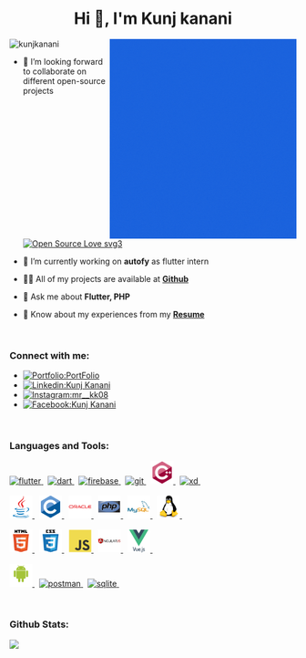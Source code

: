 <h1 align="center">Hi 👋, I'm Kunj kanani</h1>

<img align="right" width = "65%" height="350" src="Banner.gif"></img>
<p align="left"> <img src="https://komarev.com/ghpvc/?username=kunjkanani&label=Profile%20views&color=0e75b6&style=flat" alt="kunjkanani" /> </p>

- 👯 I’m looking forward to collaborate on different open-source projects [![Open Source Love svg3](https://badges.frapsoft.com/os/v3/open-source.svg?v=103)](https://github.com/ellerbrock/open-source-badges/)

- 🔭 I’m currently working on **autofy** as flutter intern

- 👨‍💻 All of my projects are available at **[Github](https://github.com/KunjKanani?tab=repositories)**

- 💬 Ask me about **Flutter, PHP**

- 📄 Know about my experiences from my **[Resume](<https://firebasestorage.googleapis.com/v0/b/kunj-kanani.appspot.com/o/Kunj's%20Resume%20(1).pdf?alt=media&token=b757e018-5661-4bac-94df-5750c477d8b4>)**

<br>
<h3 align="left">Connect with me:</h3>

- [![Portfolio:PortFolio](https://img.shields.io/badge/-PortFolio-blueviolet?style=flat-square&logo=Webflow&logoColor=white&link=https://kunjkanani.web.app)](https://kunjkanani.web.app)
- [![Linkedin:Kunj Kanani](https://img.shields.io/badge/-KunjKanani-blue?style=flat-square&logo=Linkedin&logoColor=white&link=https://www.linkedin.com/in/kunj-kanani/)](https://www.linkedin.com/in/kunj-kanani/)
- [![Instagram:mr__kk08](https://img.shields.io/badge/-mr__kk08-important?style=flat-square&logo=Instagram&logoColor=white&link=https://www.instagram.com/mr__kk08/)](https://www.instagram.com/mr__kk08/)
- [![Facebook:Kunj Kanani](https://img.shields.io/badge/-KunjKanani-5442f5?style=flat-square&logo=Facebook&logoColor=white&link=facebook.com/kunj.kanani.511/)](facebook.com/kunj.kanani.511/)

<br>
<h3 align="left">Languages and Tools:</h3>
<p align="left">
    <a href="https://flutter.dev" target="_blank"> 
        <img src="https://www.vectorlogo.zone/logos/flutterio/flutterio-icon.svg" alt="flutter" width="40" height="40"/> 
    </a>&nbsp;
    <a href="https://dart.dev" target="_blank"> 
        <img src="https://www.vectorlogo.zone/logos/dartlang/dartlang-icon.svg" alt="dart" width="40" height="40"/> 
    </a>&nbsp;
    <a href="https://firebase.google.com/" target="_blank"> 
        <img src="https://www.vectorlogo.zone/logos/firebase/firebase-icon.svg" alt="firebase" width="40" height="40"/> 
    </a>&nbsp; 
    <a href="https://git-scm.com/" target="_blank"> 
        <img src="https://www.vectorlogo.zone/logos/git-scm/git-scm-icon.svg" alt="git" width="40" height="40"/> 
    </a>&nbsp;
    <a href="https://www.w3schools.com/cpp/" target="_blank"> 
        <img src="https://raw.githubusercontent.com/devicons/devicon/master/icons/cplusplus/cplusplus-original.svg" alt="cplusplus" width="40" height="40"/> 
    </a>&nbsp;
    <a href="https://www.adobe.com/products/xd.html" target="_blank"> 
        <img src="https://cdn.worldvectorlogo.com/logos/adobe-xd.svg" alt="xd" width="40" height="40"/> 
    </a>&nbsp;
    <br>
    <br>
    <a href="https://www.java.com" target="_blank"> 
        <img src="https://raw.githubusercontent.com/devicons/devicon/master/icons/java/java-original.svg" alt="java" width="40" height="40"/> 
    </a>&nbsp;
    <a href="https://www.cprogramming.com/" target="_blank"> 
        <img src="https://raw.githubusercontent.com/devicons/devicon/master/icons/c/c-original.svg" alt="c" width="40" height="40"/>
    </a>&nbsp;
    <a href="https://www.oracle.com/" target="_blank"> 
        <img src="https://raw.githubusercontent.com/devicons/devicon/master/icons/oracle/oracle-original.svg" alt="oracle" width="40" height="40"/>
    </a> &nbsp;
    <a href="https://www.php.net" target="_blank"> 
        <img src="https://raw.githubusercontent.com/devicons/devicon/master/icons/php/php-original.svg" alt="php" width="40" height="40"/> 
    </a> &nbsp;
    <a href="https://www.mysql.com/" target="_blank"> 
        <img src="https://raw.githubusercontent.com/devicons/devicon/master/icons/mysql/mysql-original-wordmark.svg" alt="mysql" width="40" height="40"/> 
    </a> &nbsp;
    <a href="https://www.linux.org/" target="_blank"> 
        <img src="https://raw.githubusercontent.com/devicons/devicon/master/icons/linux/linux-original.svg" alt="linux" width="40" height="40"/> 
    </a>&nbsp;
    <br>
    <br>
    <a href="https://www.w3.org/html/" target="_blank"> 
        <img src="https://raw.githubusercontent.com/devicons/devicon/master/icons/html5/html5-original-wordmark.svg" alt="html5" width="40" height="40"/> 
    </a>&nbsp;
    <a href="https://www.w3schools.com/css/" target="_blank"> 
        <img src="https://raw.githubusercontent.com/devicons/devicon/master/icons/css3/css3-original-wordmark.svg" alt="css3" width="40" height="40"/>
    </a> &nbsp;
    <a href="https://developer.mozilla.org/en-US/docs/Web/JavaScript" target="_blank"> 
        <img src="https://raw.githubusercontent.com/devicons/devicon/master/icons/javascript/javascript-original.svg" alt="javascript" width="40" height="40"/> 
    </a> &nbsp;
    <a href="https://angular.io" target="_blank"> 
        <img src="https://raw.githubusercontent.com/devicons/devicon/master/icons/angularjs/angularjs-original-wordmark.svg" alt="angularjs" width="40" height="40"/> 
    </a> &nbsp;
    <a href="https://vuejs.org/" target="_blank"> 
        <img src="https://raw.githubusercontent.com/devicons/devicon/master/icons/vuejs/vuejs-original-wordmark.svg" alt="vuejs" width="40" height="40"/> 
    </a>&nbsp;
    <br> 
    <br> 
    <a href="https://developer.android.com" target="_blank"> 
        <img src="https://raw.githubusercontent.com/devicons/devicon/master/icons/android/android-original-wordmark.svg" alt="android" width="40" height="40"/> 
    </a> &nbsp;
    <a href="https://postman.com" target="_blank"> 
        <img src="https://www.vectorlogo.zone/logos/getpostman/getpostman-icon.svg" alt="postman" width="40" height="40"/> 
    </a> &nbsp;
    <a href="https://www.sqlite.org/" target="_blank"> 
        <img src="https://www.vectorlogo.zone/logos/sqlite/sqlite-icon.svg" alt="sqlite" width="40" height="40"/> 
    </a> &nbsp;
</p>

<br>
<h3 align="left">Github Stats:</h3>
<p align="center">
    <img width="80%" src="https://github-readme-streak-stats.herokuapp.com?user=KunjKanani&theme=buefy-dark&hide_border=true" align="left"/>
</p>